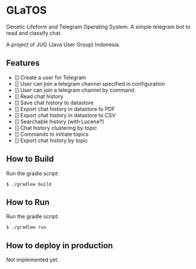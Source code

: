 # GLaTOS

Genetic Lifeform and Telegram Operating System. A simple telegram bot to read and classify chat.

A project of JUG (Java User Group) Indonesia.

## Features

- [] Create a user for Telegram
- [] User can join a telegram channel specified in configuration
- [] User can join a telegram channel by command
- [] Read chat history
- [] Save chat history to datastore
- [] Export chat history in datastore to PDF
- [] Export chat history in datastore to CSV
- [] Searchable history (with Lucene?)
- [] Chat history clustering by topic
- [] Commands to initiate topics
- [] Export chat history by topic

## How to Build

Run the gradle script:

    $ ./gradlew build

## How to Run

Run the gradle script:

    $ ./gradlew run
    
## How to deploy in production

Not implemented yet.
